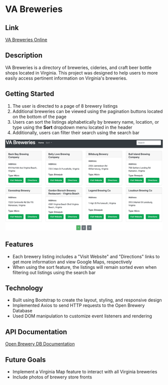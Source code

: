 # VA Breweries

## Link

[VA Breweries Online](https://meleciosilva.github.io/va-breweries/)

## Description

VA Breweries is a directory of breweries, cideries, and craft beer bottle shops located in Virginia. This project was designed to help users to more easily access pertinent information on Virginia's breweries.

## Getting Started

1. The user is directed to a page of 8 brewery listings
2. Additional breweries can be viewed using the pagination buttons located on the bottom of the page
3. Users can sort the listings alphabetically by brewery name, location, or type using the **Sort** dropdown menu located in the header
4. Additionally, users can filter their search using the search bar

![VA Breweries Homepage](./VA-Breweries.png)

## Features

- Each brewery listing includes a "Visit Website" and "Directions" links to get more information and view Google Maps, respectively
- When using the sort feature, the listings will remain sorted even when filtering out listings using the search bar

## Technology

- Built using Bootstrap to create the layout, styling, and responsive design
- Implemented Axios to send HTTP requests to the Open Brewery Database
- Used DOM manipulation to customize event listeners and rendering

## API Documentation

[Open Brewery DB Documentation](https://www.openbrewerydb.org/documentation/01-listbreweries)

## Future Goals

- Implement a Virginia Map feature to interact with all Virginia breweries
- Include photos of brewery store fronts
